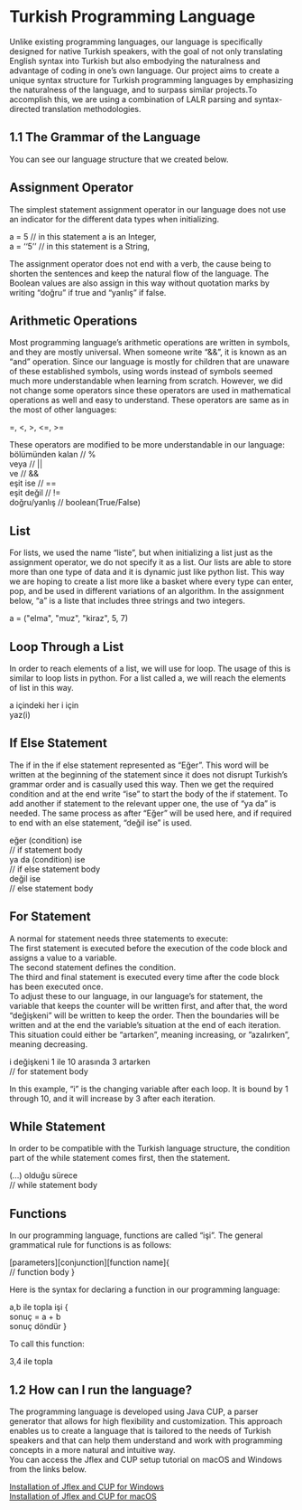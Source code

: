 # Turkish Programming Language

Unlike existing programming languages, our language is specifically designed for native Turkish speakers, with the goal of not only translating English syntax into Turkish but also embodying the naturalness and advantage of coding in one’s own language. Our project aims to create a unique syntax structure for Turkish programming languages by emphasizing the naturalness of the language, and to surpass similar projects.To accomplish this, we are using a combination of LALR parsing and syntax-directed translation methodologies. </br>

## 1.1 The Grammar of the Language </br>
You can see our language structure that we created below. </br>

## Assignment Operator

The simplest statement assignment operator in our language does not use an indicator for the different data types when initializing. </br>

a = 5 // in this statement a is an Integer,         </br>
a = ‘‘5’’ // in this statement is a String,         </br>

The assignment operator does not end with a verb, the cause being to shorten the sentences and keep the natural flow of the language. The Boolean values are also assign in this way without quotation marks by writing “doğru” if true and “yanlış” if false.

## Arithmetic Operations </br>

Most programming language’s arithmetic operations are written in symbols, and they are mostly universal. When someone write “&&”, it is known as an “and” operation. Since our language is mostly for children that are unaware of these established symbols, using words instead of symbols seemed much more understandable when learning from scratch. However, we did not change some operators since these operators are used in mathematical operations as well and easy to understand. These operators are same as in the most of other languages: </br>

=, <, >, <=, >=                                    </br>

These operators are modified to be more understandable in our language: </br>
bölümünden kalan // %                              </br>
veya // ||                                         </br>
ve // &&                                           </br>
eşit ise // ==                                     </br>
eşit değil // !=                                   </br>
doğru/yanlış // boolean(True/False)                </br>

## List </br>

For lists, we used the name “liste”, but when initializing a list just as the assignment operator, we do not specify it as a list. Our lists are able to store more than one type of data and it is dynamic just like python list. This way we are hoping to create a list more like a basket where every type can enter, pop, and be used in different variations of an algorithm. In the assignment below, “a” is a liste that includes three strings and two integers.  </br>

a = ("elma", "muz", "kiraz", 5, 7)                </br>

## Loop Through a List </br>

In order to reach elements of a list, we will use for loop. The usage of this is similar to loop lists in python. For a list called a, we will reach the elements of list in this way. </br>

a içindeki her i için                             </br>
yaz(i)                                            </br>

## If Else Statement </br>

The if in the if else statement represented as “Eğer”. This word will be written at the beginning of the statement since it does not disrupt Turkish’s grammar order and is casually used this way. Then we get the required condition and at the end write “ise” to start the body of the if statement. To add another if statement to the relevant upper one, the use of “ya da” is needed. The same process as after “Eğer” will be used here, and if required to end with an else statement, “değil ise” is used. </br>

eğer (condition) ise                             </br>
// if statement body                             </br>
ya da (condition) ise                            </br>
// if else statement body                        </br>
değil ise                                        </br>
// else statement body                           </br>

## For Statement </br>

A normal for statement needs three statements to execute:  </br>
The first statement is executed before the execution of the code block and assigns a value to a variable. </br>
The second statement defines the condition. </br>
The third and final statement is executed every time after the code block has been executed once. </br>
To adjust these to our language, in our language’s for statement, the variable that keeps the counter will be written first, and after that, the word “değişkeni” will be written to keep the order. Then the boundaries will be written and at the end the variable’s situation at the end of each iteration. This situation could either be “artarken”, meaning increasing, or ”azalırken”, meaning decreasing. </br>

i değişkeni 1 ile 10 arasında 3 artarken          </br>
// for statement body                             </br>

In this example, “i” is the changing variable after each loop. It is bound by 1 through 10, and it will increase by 3 after each iteration. </br>

##  While Statement </br>

In order to be compatible with the Turkish language structure, the condition part of the while statement comes first, then the statement. </br>

(...) olduğu sürece                              </br>
// while statement body                          </br>

##  Functions </br>

In our programming language, functions are called “işi”. The general grammatical rule for functions is as follows: </br>

[parameters][conjunction][function name]{        </br>
// function body }                               </br>

Here is the syntax for declaring a function in our programming language: </br>

a,b ile topla işi {                              </br>
sonuç = a + b                                    </br>
sonuç döndür }                                   </br>

To call this function: </br>

3,4 ile topla                                    </br>

## 1.2 How can I run the language? </br>
The programming language is developed using Java CUP, a parser generator that allows for high flexibility and customization. This approach enables us to create a language that is tailored to the needs of Turkish speakers and that can help them understand and work with programming concepts in a more natural and intuitive way. </br>
You can access the Jflex and CUP setup tutorial on macOS and Windows from the links below. </br>

[Installation of Jflex and CUP for Windows](file:///C:/Users/BUSE%20OZEL/Desktop/bel1.pdf) </br>
[Installation of Jflex and CUP for macOS](file:///C:/Users/BUSE%20OZEL/Desktop/bel2.pdf)   </br>
















